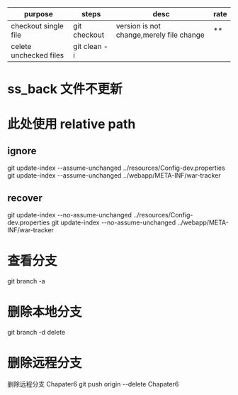 


| purpose                | steps                         | desc                                     | rate |
| ---------------------- | ----------------------------- | ---------------------------------------- | ---- |
| checkout single file   | git checkout <commit> <file > | version is not change,merely file change | **   |
| celete unchecked files | git clean -i                  |




# ss_back 文件不更新
# 此处使用 relative path
## ignore 
git update-index --assume-unchanged ../resources/Config-dev.properties
git update-index --assume-unchanged  ../webapp/META-INF/war-tracker

## recover
git update-index --no-assume-unchanged ../resources/Config-dev.properties
git update-index --no-assume-unchanged  ../webapp/META-INF/war-tracker


# 查看分支
git branch -a

# 删除本地分支 
git branch -d delete

# 删除远程分支 
删除远程分支 Chapater6
git push origin --delete Chapater6
